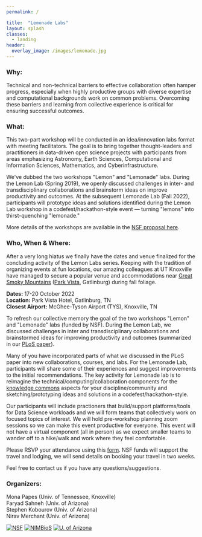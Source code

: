 ```yaml
---
permalink: /

title:  "Lemonade Labs"
layout: splash
classes:
  - landing
header:
  overlay_image: /images/lemonade.jpg
---
```


### Why:

Technical and non-technical barriers to effective collaboration often
hamper progress, especially when highly productive groups with diverse
expertise and computational backgrounds work on common problems.
Overcoming these barriers and learning from collective experience is
critical for ensuring successful outcomes.

### What:

This two-part workshop will be conducted in an idea/innovation labs
format with meeting facilitators.  The goal is to bring together
thought-leaders and practitioners in data-driven open science projects
with participants from areas emphasizing Astronomy, Earth Sciences,
Computational and Information Sciences, Mathematics, and
Cyberinfrastructure.

We've dubbed the two workshops "Lemon" and "Lemonade" labs.  During
the Lemon Lab (Spring 2019), we openly discussed challenges in inter-
and transdisciplinary collaborations and brainstorm ideas on improve
productivity and outcomes.  At the subsequent Lemonade Lab (Fall
2022), participants will prototype ideas and solutions identified
during the Lemon Lab workshop in a codefest/hackathon-style event —
turning "lemons" into thirst-quenching "lemonade."

More details of the workshops are available in the [NSF proposal
here](/documents/TRIPODS-X-MainProposal.pdf).

### Who, When & Where:

After a very long hiatus we finally have the dates and venue finalized
for the concluding activity of the Lemon Labs series. Keeping with the
tradition of organizing events at fun locations, our amazing
colleagues at UT Knoxville have managed to secure a popular venue and
accommodations near [Great Smoky
Mountains](https://www.nps.gov/grsm/index.htm) ([Park
Vista](https://www.parkvista.com/), Gatlinburg) during fall foliage.

**Dates:** 17-20 October 2022<br/>
**Location:** Park Vista Hotel, Gatlinburg, TN<br/>
**Closest Airport:** McGhee-Tyson Airport (TYS), Knoxville, TN

To refresh our collective memory the goal of the two workshops "Lemon"
and "Lemonade" labs (funded by NSF). During the Lemon Lab, we
discussed challenges in inter and transdisciplinary collaborations and
brainstormed ideas for improving productivity and outcomes (summarized
in our [PLoS
paper](https://journals.plos.org/ploscompbiol/article?id=10.1371/journal.pcbi.1008879)).

Many of you have incorporated parts of what we discussed in the PLoS
paper into new collaborations, courses, and labs. For the Lemonade
Lab, participants will share some of their experiences and suggest
improvements to the initial recommendations. The key activity for
Lemonade lab is to reimagine the technical/computing/collaboration
components for the [knowledge
commons](https://en.wikipedia.org/wiki/Knowledge_commons) aspects for
your discipline/community and sketching/prototyping ideas and
solutions in a codefest/hackathon-style.

Our participants will include practioners that build/support
platforms/tools for Data Science workloads and we will form teams that
collectively work on focused topics of interest. We will hold
pre-workshop planning zoom sessions so we can make this event
productive for everyone. This event will not have a virtual component
(all in person) as we expect smaller teams to wander off to a
hike/walk and work where they feel comfortable.

Please RSVP your attendance using this
[form](https://forms.gle/S7D8xPXs5QZw5wPm8). NSF funds will support
the travel and lodging, we will send details on booking your travel in
two weeks.

Feel free to contact us if you have any questions/suggestions.

### Organizers:

Mona Papes (Univ. of Tennessee, Knoxville)<br/>
Faryad Sahneh (Univ. of Arizona)<br/>
Stephen Kobourov (Univ. of Arizona)<br/>
Nirav Merchant (Univ. of Arizona)

[![NSF](/images/nsf.png)](https://www.nsf.gov/awardsearch/showAward?AWD_ID=1839307&HistoricalAwards=false)
[![NIMBioS](/images/nimbios.png)](http://www.nimbios.org/)
[![U. of Arizona](/images/ua.png)](https://www.arizona.edu/)
